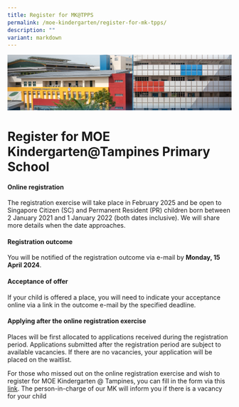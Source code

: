 ```yaml
---
title: Register for MK@TPPS
permalink: /moe-kindergarten/register-for-mk-tpps/
description: ""
variant: markdown
---
```

![](/images/mk%20kindergarten.jpg)

Register for MOE Kindergarten@Tampines Primary School
================================

#### Online registration
The registration exercise will take place in February 2025 and be open to Singapore Citizen (SC) and Permanent Resident (PR) children born between 2 January 2021 and 1 January 2022 (both dates inclusive).  We will share more details when the date approaches.


#### Registration outcome

You will be notified of the registration outcome via e-mail by **Monday, 15 April 2024**.

#### Acceptance of offer

If your child is offered a place, you will need to indicate your acceptance online via a link in the outcome e-mail by the specified deadline.

#### Applying after the online registration exercise

Places will be first allocated to applications received during the registration period. Applications submitted after the registration period are subject to available vacancies. If there are no vacancies, your application will be placed on the waitlist.

For those who missed out on the online registration exercise and wish to register for MOE Kindergarten @ Tampines, you can fill in the form via this [link](https://go.gov.sg/mktppswaitlist2024). The person-in-charge of our MK will inform you if there is a vacancy for your child
